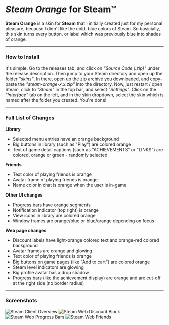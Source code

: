 # *Steam Orange* for Steam™
**Steam Orange** is a skin for **Steam** that I initially created just for my personal pleasure, because I didn't like the cold, blue colors of Steam. So basicially, this skin turns every button, or label which was previously blue into shades of orange.

---

### How to Install
It's simple. Go to the releases tab, and click on *"Source Code (.zip)"* under the release description.
Then jump to your Steam directory and open up the folder *"skins"*. In there, open up the zip archive you downloaded, and copy-paste the *"steam-orange-x.x.zip"* into the directory. Now, just restart / open Steam, click to *"Steam"* in the top bar, and select *"Settings"*. Click on the *"Interface"* tab on the left, and in the skin dropdown, select the skin which is named after the folder you created. You're done!

---

### Full List of Changes   
**Library**
  + Selected menu entries have an orange background
  + Big buttons in library (such as "Play") are colored orange
  + Text of game detail captions (such as "ACHIEVEMENTS" or "LINKS") are colored, orange or green - randomly selected

**Friends**
  + Text color of playing friends is orange
  + Avatar frame of playing friends is orange
  + Name color in chat is orange when the user is in-game
  
**Other UI changes**
  + Progress bars have orange segments
  + Notification indicator (top right) is orange
  + View icons in library are colored orange
  + Window frames are orange/blue or blue/orange depending on focus

**Web page changes**
  + Discount labels have light-orange colored text and orange-red colored background
  + Avatar frames are orange and glowing
  + Text color of playing friends is orange
  + Big buttons on game pages (like "Add to cart") are colored orange
  + Steam level indicators are glowing
  + Big profile avatar has a drop shadow
  + Progress bars (like the achievement display) are orange and are cut-off at the right side (no border radius)

---

### Screenshots
![Steam Client Overview](http://i.imgur.com/C9Lb0vg.png)
![Steam Web Discount Block](http://i.imgur.com/Cxixan5.png)
![Steam Web Progress Bars](http://i.imgur.com/LdMmZyX.png)
![Steam Web Friends](http://i.imgur.com/HopHhY2.png)
